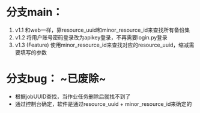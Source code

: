 # 分支main：
1. v1.1 和web一样，靠resource_uuid和minor_resource_id来查找所有备份集
3. v1.2 将用户账号密码登录改为apikey登录，不再需要login.py登录
4. v1.3 (Feature) 使用minor_resource_id来查找对应的resource_uuid，缩减需要填写的参数



# 分支bug： ~**已废除**~
  - 根据jobUUID查找，当作业任务删除后就找不到了
  - 通过控制台确定，软件是通过resource_uuid + minor_resource_id来确定的

